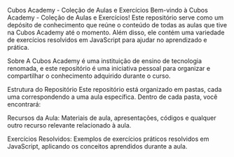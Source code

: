 Cubos Academy - Coleção de Aulas e Exercícios
Bem-vindo à Cubos Academy - Coleção de Aulas e Exercícios! Este repositório serve como um depósito de conhecimento que reúne o conteúdo de todas as aulas que tive na Cubos Academy até o momento. Além disso, ele contém uma variedade de exercícios resolvidos em JavaScript para ajudar no aprendizado e prática.

Sobre
A Cubos Academy é uma instituição de ensino de tecnologia renomada, e este repositório é uma iniciativa pessoal para organizar e compartilhar o conhecimento adquirido durante o curso.

Estrutura do Repositório
Este repositório está organizado em pastas, cada uma correspondendo a uma aula específica. Dentro de cada pasta, você encontrará:

Recursos da Aula: Materiais de aula, apresentações, códigos e qualquer outro recurso relevante relacionado à aula.

Exercícios Resolvidos: Exemplos de exercícios práticos resolvidos em JavaScript, aplicando os conceitos aprendidos durante a aula.
